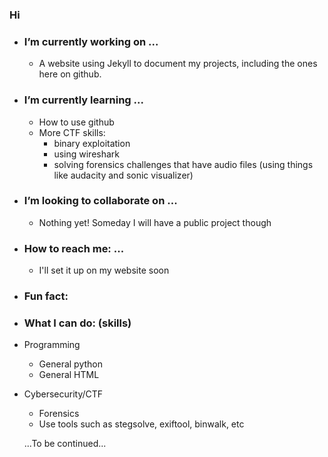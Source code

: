 ### Hi 

- ### I’m currently working on ...

    - A website using Jekyll to document my projects, including the ones here on github.

- ### I’m currently learning ...

    - How to use github
    - More CTF skills:
        - binary exploitation 
        - using wireshark
        - solving forensics challenges that have audio files (using things like audacity and sonic visualizer)   

- ### I’m looking to collaborate on ...
    - Nothing yet! Someday I will have a public project though

- ### How to reach me: ...
    - I'll set it up on my website soon

- ### Fun fact: 

- ### What I can do: (skills)
- Programming
    - General python
    - General HTML
 - Cybersecurity/CTF
    - Forensics
    - Use tools such as stegsolve, exiftool, binwalk, etc 
    
   ...To be continued...
